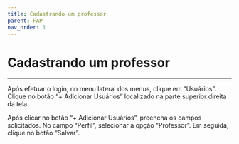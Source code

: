 ```yaml
---
title: Cadastrando um professor 
parent: FAP
nav_order: 1
---
```


# Cadastrando um professor
---

Após efetuar o login, no menu lateral dos menus, clique em “Usuários”. Clique no botão “+ Adicionar Usuários” localizado na parte superior direita da tela.

Após clicar no botão “+ Adicionar Usuários”, preencha os campos solicitados. No campo “Perfil”, selecionar a opção “Professor”. Em seguida, clique no botão “Salvar”.